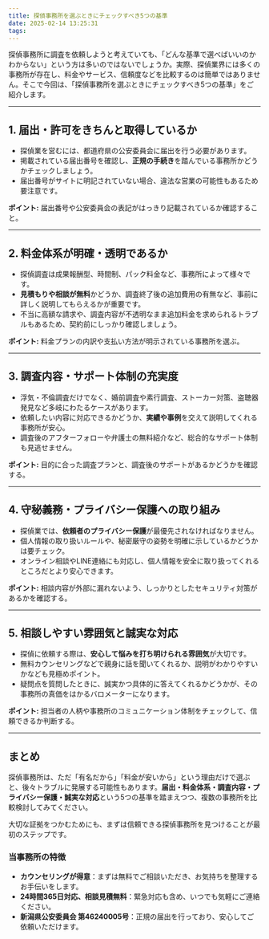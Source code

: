 ```yaml
---
title: 探偵事務所を選ぶときにチェックすべき5つの基準
date: 2025-02-14 13:25:31
tags:
---
```


探偵事務所に調査を依頼しようと考えていても、「どんな基準で選べばいいのかわからない」という方は多いのではないでしょうか。実際、探偵業界には多くの事務所が存在し、料金やサービス、信頼度などを比較するのは簡単ではありません。そこで今回は、「探偵事務所を選ぶときにチェックすべき5つの基準」をご紹介します。

---

## **1\. 届出・許可をきちんと取得しているか**

* 探偵業を営むには、都道府県の公安委員会に届出を行う必要があります。
* 掲載されている届出番号を確認し、**正規の手続き**を踏んでいる事務所かどうかチェックしましょう。
* 届出番号がサイトに明記されていない場合、違法な営業の可能性もあるため要注意です。

**ポイント:** 届出番号や公安委員会の表記がはっきり記載されているか確認すること。

---

## **2\. 料金体系が明確・透明であるか**

* 探偵調査は成果報酬型、時間制、パック料金など、事務所によって様々です。
* **見積もりや相談が無料**かどうか、調査終了後の追加費用の有無など、事前に詳しく説明してもらえるかが重要です。
* 不当に高額な請求や、調査内容が不透明なまま追加料金を求められるトラブルもあるため、契約前にしっかり確認しましょう。

**ポイント:** 料金プランの内訳や支払い方法が明示されている事務所を選ぶ。

---

## **3\. 調査内容・サポート体制の充実度**

* 浮気・不倫調査だけでなく、婚前調査や素行調査、ストーカー対策、盗聴器発見など多岐にわたるケースがあります。
* 依頼したい内容に対応できるかどうか、**実績や事例**を交えて説明してくれる事務所が安心。
* 調査後のアフターフォローや弁護士の無料紹介など、総合的なサポート体制も見逃せません。

**ポイント:** 目的に合った調査プランと、調査後のサポートがあるかどうかを確認する。

---

## **4\. 守秘義務・プライバシー保護への取り組み**

* 探偵業では、**依頼者のプライバシー保護**が最優先されなければなりません。
* 個人情報の取り扱いルールや、秘密厳守の姿勢を明確に示しているかどうかは要チェック。
* オンライン相談やLINE連絡にも対応し、個人情報を安全に取り扱ってくれるところだとより安心できます。

**ポイント:** 相談内容が外部に漏れないよう、しっかりとしたセキュリティ対策があるかを確認する。

---

## **5\. 相談しやすい雰囲気と誠実な対応**

* 探偵に依頼する際は、**安心して悩みを打ち明けられる雰囲気**が大切です。
* 無料カウンセリングなどで親身に話を聞いてくれるか、説明がわかりやすいかなども見極めポイント。
* 疑問点を質問したときに、誠実かつ具体的に答えてくれるかどうかが、その事務所の真価をはかるバロメーターになります。

**ポイント:** 担当者の人柄や事務所のコミュニケーション体制をチェックして、信頼できるか判断する。

---

## **まとめ**

探偵事務所は、ただ「有名だから」「料金が安いから」という理由だけで選ぶと、後々トラブルに発展する可能性もあります。**届出・料金体系・調査内容・プライバシー保護・誠実な対応**という5つの基準を踏まえつつ、複数の事務所を比較検討してみてください。

大切な証拠をつかむためにも、まずは信頼できる探偵事務所を見つけることが最初のステップです。

### **当事務所の特徴**

* **カウンセリングが得意**：まずは無料でご相談いただき、お気持ちを整理するお手伝いをします。
* **24時間365日対応、相談見積無料**：緊急対応も含め、いつでも気軽にご連絡ください。
* **新潟県公安委員会 第46240005号**：正規の届出を行っており、安心してご依頼いただけます。

